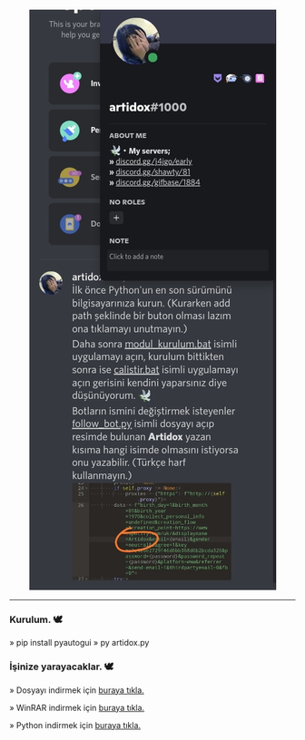 <br/>
<div align="center">

![image](https://raw.githubusercontent.com/Artidox/spotify-takipci-botu/main/IMG_20220920_203917.jpg)

</div>

--------------------------------------

### Kurulum. 🕊️
» pip install pyautogui
» py artidox.py

### İşinize yarayacaklar. 🕊️
» Dosyayı indirmek için <a href="[https://github.com/Artidox/spotify-takipci-botu/archive/refs/heads/main.zip](https://github.com/Artidox/message-spammer-bot/archive/refs/heads/main.zip)">buraya tıkla.</a>

» WinRAR indirmek için <a href="https://www.win-rar.com/start.html?&L=5">buraya tıkla.</a>

» Python indirmek için <a href="https://www.python.org/downloads/">buraya tıkla.</a>
